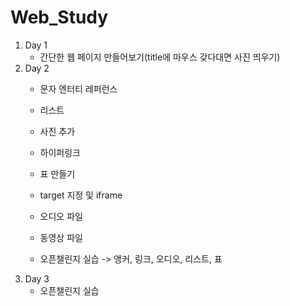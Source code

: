 # Web_Study
1. Day 1
    - 간단한 웹 페이지 만들어보기(title에 마우스 갖다대면 사진 띄우기)
2. Day 2
    - 문자 엔터티 레퍼런스
    - 리스트
    - 사진 추가
    - 하이퍼링크
    - 표 만들기
    - target 지정 및 iframe
    - 오디오 파일
    - 동영상 파일
    
    - 오픈챌린지 실습 -> 앵커, 링크, 오디오, 리스트, 표
3. Day 3
    - 오픈챌린지 실습
